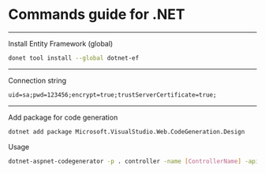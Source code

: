 # Commands guide for .NET

---

Install Entity Framework (global)

```sh
donet tool install --global dotnet-ef
```

---

Connection string

```txt
uid=sa;pwd=123456;encrypt=true;trustServerCertificate=true;
```

---

Add package for code generation

```sh
dotnet add package Microsoft.VisualStudio.Web.CodeGeneration.Design
```

Usage

```sh
dotnet-aspnet-codegenerator -p . controller -name [ControllerName] -api -m [Model] -dc [Database Context class] -outDir [Output folder] -namespace [Namespace]
```

